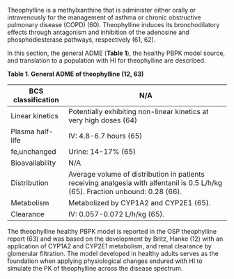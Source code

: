 Theophylline is a methylxanthine that is administer either orally or intravenously for the management of asthma or chronic obstructive pulmonary disease (COPD) (60). Theophylline induces its bronchodilatory effects through antagonism and inhibition of the adenosine and phosphodiesterase pathways, respectively (61, 62).

In this section, the general ADME (**Table 1**), the healthy PBPK model source, and translation to a population with HI for theophylline are described.

**Table 1. General ADME of theophylline (12, 63)**

| BCS classification | N/A |
| -- | -- | 
| Linear kinetics    | Potentially exhibiting non-linear kinetics at very high doses (64) |
| Plasma half-life   | IV: 4.8-6.7 hours (65) |
| fe,unchanged       | Urine: 14-17% (65) |
| Bioavailability    | N/A |
| Distribution       | Average volume of distribution in patients receiving analgesia with alfentanil is 0.5 L/h/kg (65). Fraction unbound: 0.28 (66). |
| Metabolism         | Metabolized by CYP1A2 and CYP2E1 (65). |
| Clearance          | IV: 0.057-0.072 L/h/kg (65). |

The theophylline healthy PBPK model is reported in the OSP theophylline report (63) and was based on the development by Britz, Hanke (12) with an application of CYP1A2 and CYP2E1 metabolism, and renal clearance by glomerular filtration. The model developed in healthy adults serves as the foundation when applying physiological changes endured with HI to simulate the PK of theophylline across the disease spectrum. 